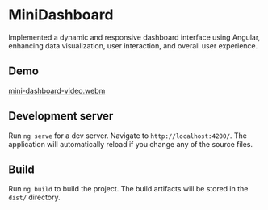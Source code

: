 # MiniDashboard

Implemented a dynamic and responsive dashboard interface using Angular, enhancing data visualization, user interaction, and overall user experience.

## Demo

[mini-dashboard-video.webm](https://github.com/ahmedelayk/mini-dashboard/assets/50213964/9a42ee93-7629-40c3-bb31-15ec123c6ca7)


## Development server

Run `ng serve` for a dev server. Navigate to `http://localhost:4200/`. The application will automatically reload if you change any of the source files.

## Build

Run `ng build` to build the project. The build artifacts will be stored in the `dist/` directory.
